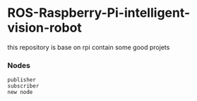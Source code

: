# ROS-Raspberry-Pi-intelligent-vision-robot

this repository is base on rpi
contain some good projets


### Nodes
    publisher
    subscriber
    new node
    
    
